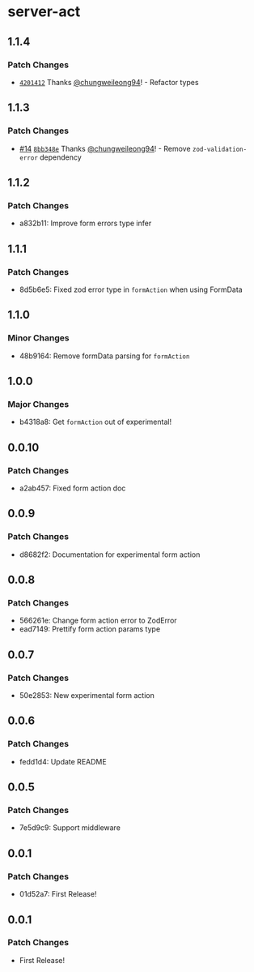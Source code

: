 # server-act

## 1.1.4

### Patch Changes

- [`4201412`](https://github.com/chungweileong94/server-act/commit/4201412c2d22afb69f9c640d23bad76102ae8285) Thanks [@chungweileong94](https://github.com/chungweileong94)! - Refactor types

## 1.1.3

### Patch Changes

- [#14](https://github.com/chungweileong94/server-act/pull/14) [`8bb348e`](https://github.com/chungweileong94/server-act/commit/8bb348ee0ed7a60a2498a37cab86c7271c205752) Thanks [@chungweileong94](https://github.com/chungweileong94)! - Remove `zod-validation-error` dependency

## 1.1.2

### Patch Changes

- a832b11: Improve form errors type infer

## 1.1.1

### Patch Changes

- 8d5b6e5: Fixed zod error type in `formAction` when using FormData

## 1.1.0

### Minor Changes

- 48b9164: Remove formData parsing for `formAction`

## 1.0.0

### Major Changes

- b4318a8: Get `formAction` out of experimental!

## 0.0.10

### Patch Changes

- a2ab457: Fixed form action doc

## 0.0.9

### Patch Changes

- d8682f2: Documentation for experimental form action

## 0.0.8

### Patch Changes

- 566261e: Change form action error to ZodError
- ead7149: Prettify form action params type

## 0.0.7

### Patch Changes

- 50e2853: New experimental form action

## 0.0.6

### Patch Changes

- fedd1d4: Update README

## 0.0.5

### Patch Changes

- 7e5d9c9: Support middleware

## 0.0.1

### Patch Changes

- 01d52a7: First Release!

## 0.0.1

### Patch Changes

- First Release!
